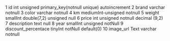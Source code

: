 1 id int unsigned primary_key(notnull unique) autoincrement
2 brand varchar notnull
3 color varchar notnull
4 km mediumInt-unsigned notnull
5 weight smallInt double(7,2) unsigned null
6 price int unsigned notnull decimal (9,2)
7 description text null
8 year smallInt unsigned notNull
9 discount_percentace tinyInt notNull default(0)
10 image_url Text varchar notnull
